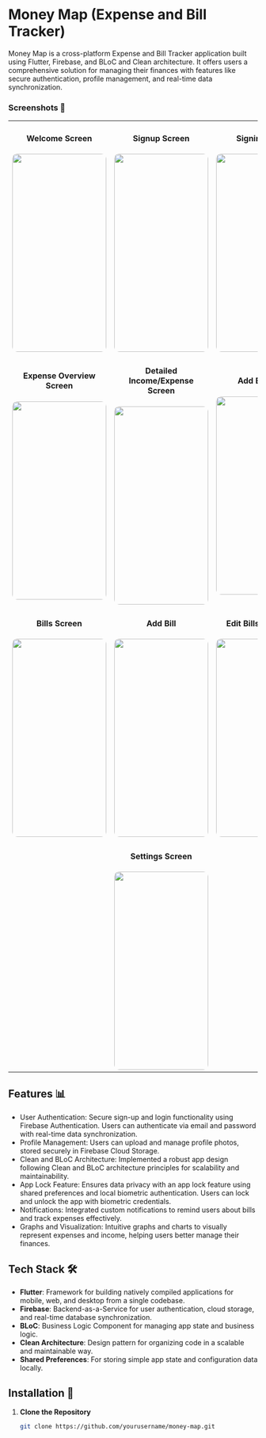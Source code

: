 # Money Map (Expense and Bill Tracker)

Money Map is a cross-platform Expense and Bill Tracker application built using Flutter, Firebase, and BLoC and Clean architecture. It offers users a comprehensive solution for managing their finances with features like secure authentication, profile management, and real-time data synchronization.

### Screenshots 📸 

<table width="100%">
  <tr>
    <td align="center" width="33%">
      <h4>Welcome Screen                 </h4>
      <img src="https://github.com/user-attachments/assets/d2bc8337-0841-4082-b889-6ef65dfaa118" width="190" height="400" style="border-radius: 10px;">
    </td>
    <td align="center" width="33%">
      <h4>Signup Screen                  </h4>
      <img src="https://github.com/user-attachments/assets/1ca09ba8-69f8-4e58-89bf-f4d3236f96ea" width="190" height="400" style="border-radius: 10px;">
    </td>
    <td align="center" width="33%">
      <h4>Signin Screen                  </h4>
      <img src="https://github.com/user-attachments/assets/c28169d4-21d6-4069-8762-f59e5124ca11" width="190" height="400" style="border-radius: 10px;">
    </td>
  </tr>
  <tr>
    <td align="center" width="33%">
      <h4>Expense Overview Screen        </h4>
      <img src="https://github.com/user-attachments/assets/bc8fc219-3743-4627-a86b-c5c997bab494" width="190" height="400" style="border-radius: 10px;">
    </td>
    <td align="center" width="33%">
      <h4>Detailed Income/Expense Screen</h4>
      <img src="https://github.com/user-attachments/assets/4c504513-53f8-43d4-aecb-122fa30cc48b" width="190" height="400" style="border-radius: 10px;">
    </td>
    <td align="center" width="33%">
      <h4>Add Expense                   </h4>
      <img src="https://github.com/user-attachments/assets/ed46f83b-d354-4a60-878f-2df15982f174" width="190" height="400" style="border-radius: 10px;">
    </td>
  </tr>
  <tr>
    <td align="center" width="33%">
      <h4>Bills Screen                  </h4>
      <img src="https://github.com/user-attachments/assets/46d6ae27-a327-4750-a362-874ffb23f01d" width="190" height="400" style="border-radius: 10px;">
    </td>
    <td align="center" width="33%">
      <h4>Add Bill                      </h4>
      <img src="https://github.com/user-attachments/assets/088be27a-66f3-4a53-b999-a09950841f00" width="190" height="400" style="border-radius: 10px;">
    </td>
    <td align="center" width="33%">
      <h4>Edit Bills/Expenses           </h4>
      <img src="https://github.com/user-attachments/assets/0f6aa53c-7996-47da-820c-2d49ea51a7aa" width="190" height="400" style="border-radius: 10px;">
    </td>
  </tr>
  <tr>
    <td align="center" width="100%" colspan="3">
      <h4>Settings Screen               </h4>
      <img src="https://github.com/user-attachments/assets/e59c157f-20ec-43de-8430-64d7c577b7dc" width="190" height="400" style="border-radius: 10px;">
    </td>
  </tr>
</table>









## Features 📊 

- User Authentication: Secure sign-up and login functionality using Firebase Authentication. Users can authenticate via email and password with real-time data synchronization.
- Profile Management: Users can upload and manage profile photos, stored securely in Firebase Cloud Storage.
- Clean and BLoC Architecture: Implemented a robust app design following Clean and BLoC architecture principles for scalability and maintainability.
- App Lock Feature: Ensures data privacy with an app lock feature using shared preferences and local biometric authentication. Users can lock and unlock the app with biometric credentials.
- Notifications: Integrated custom notifications to remind users about bills and track expenses effectively.
- Graphs and Visualization: Intuitive graphs and charts to visually represent expenses and income, helping users better manage their finances.

## Tech Stack 🛠️

- **Flutter**: Framework for building natively compiled applications for mobile, web, and desktop from a single codebase.
- **Firebase**: Backend-as-a-Service for user authentication, cloud storage, and real-time database synchronization.
- **BLoC**: Business Logic Component for managing app state and business logic.
- **Clean Architecture**: Design pattern for organizing code in a scalable and maintainable way.
- **Shared Preferences**: For storing simple app state and configuration data locally.

## Installation 🚀 

1. **Clone the Repository** 

   ```bash
   git clone https://github.com/yourusername/money-map.git
